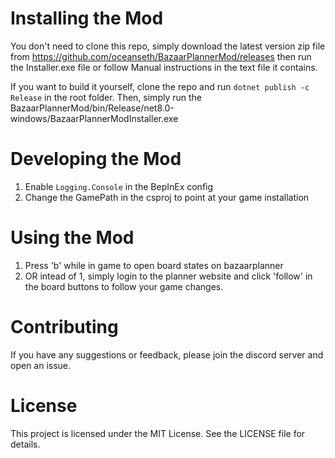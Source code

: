 # Installing the Mod
You don't need to clone this repo, simply download the latest version zip file from
https://github.com/oceanseth/BazaarPlannerMod/releases
then run the Installer.exe file or follow Manual instructions in the text file it contains.

If you want to build it yourself, clone the repo and run `dotnet publish -c Release` in the root folder.
Then, simply run the BazaarPlannerMod/bin/Release/net8.0-windows/BazaarPlannerModInstaller.exe

# Developing the Mod
1. Enable `Logging.Console` in the BepInEx config
2. Change the GamePath in the csproj to point at your game installation

# Using the Mod
1. Press 'b' while in game to open board states on bazaarplanner
2. OR intead of 1, simply login to the planner website and click 'follow' in the board buttons to follow your game changes.

# Contributing
If you have any suggestions or feedback, please join the discord server and open an issue.

# License
This project is licensed under the MIT License. See the LICENSE file for details.


